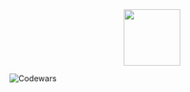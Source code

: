 <div id="header" align="center">
  <img src="https://media.giphy.com/media/M9gbBd9nbDrOTu1Mqx/giphy.gif" width="100"/>
</div>



![Codewars](https://github.r2v.ch/codewars?user=shadxmikez&name=true&top_languages=true&stroke=%23b362ff&theme=purple_dark)
